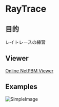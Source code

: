 # RayTrace

## 目的

レイトレースの練習

## Viewer

[Online NetPBM Viewer](http://paulcuth.me.uk/netpbm-viewer)

## Examples

![SimpleImage](https://github.com/YoshikazuAzechi/RayTrace/blob/develop/image.ppm)
